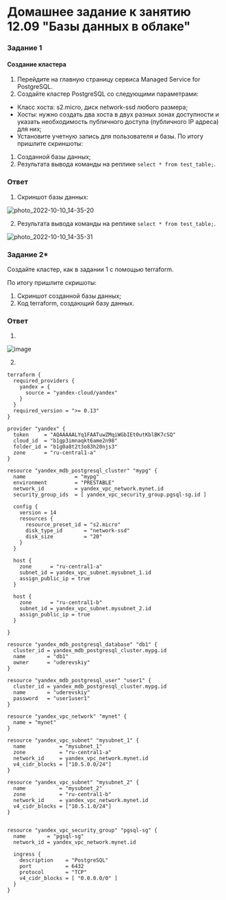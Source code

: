 # Домашнее задание к занятию 12.09 "Базы данных в облаке"
### Задание 1


#### Создание кластера
1. Перейдите на главную страницу сервиса Managed Service for PostgreSQL.
1. Создайте кластер PostgreSQL со следующими параметрами:
- Класс хоста: s2.micro, диск network-ssd любого размера;
- Хосты: нужно создать два хоста в двух  разных зонах доступности  и указать необходимость публичного доступа (публичного IP адреса) для них;
- Установите учетную запись для пользователя и базы.
По итогу пришлите скриншоты:

1) Созданной базы данных;
2) Результата вывода команды на реплике ```select * from test_table;```.

### Ответ 
1) Скриншот базы данных:  

![photo_2022-10-10_14-35-20](https://user-images.githubusercontent.com/105911902/194857822-3719559a-3f2a-401c-9686-5a584859dab5.jpg)

2) Результата вывода команды на реплике ```select * from test_table;```.  

![photo_2022-10-10_14-35-31](https://user-images.githubusercontent.com/105911902/194857727-9aecb557-25f7-4257-81ab-fb0eb9702fdb.jpg)

### Задание 2*

Создайте кластер, как в задании 1 с помощью terraform.


По итогу пришлите скришоты:

1) Скриншот созданной базы данных;
2) Код terraform, создающий базу данных.

### Ответ   

1)   
![image](https://user-images.githubusercontent.com/105911902/194858356-84eedca0-d860-4e7e-8b9d-92b3df900826.png)  

2)
```
terraform {
  required_providers {
    yandex = {
      source = "yandex-cloud/yandex"
    }
  }
  required_version = ">= 0.13"
}

provider "yandex" {
  token     = "AQAAAAALYq1FAATuwZMqiWGbIEt0utKblBK7cSQ"
  cloud_id  = "b1gp3imnaqkt6ame2n98"
  folder_id = "b1g0a8t2t3o83h20njs3"
  zone      = "ru-central1-a"
}

resource "yandex_mdb_postgresql_cluster" "mypg" {
  name                = "mypg"
  environment         = "PRESTABLE"
  network_id          = yandex_vpc_network.mynet.id
  security_group_ids  = [ yandex_vpc_security_group.pgsql-sg.id ]

  config {
    version = 14
    resources {
      resource_preset_id = "s2.micro"
      disk_type_id       = "network-ssd"
      disk_size          = "20"
    }
  }

  host {
    zone      = "ru-central1-a"
    subnet_id = yandex_vpc_subnet.mysubnet_1.id
    assign_public_ip = true
  }

  host {
    zone      = "ru-central1-b"
    subnet_id = yandex_vpc_subnet.mysubnet_2.id
    assign_public_ip = true
  }

}

resource "yandex_mdb_postgresql_database" "db1" {
  cluster_id = yandex_mdb_postgresql_cluster.mypg.id
  name       = "db1"
  owner      = "uderevskiy"
}

resource "yandex_mdb_postgresql_user" "user1" {
  cluster_id = yandex_mdb_postgresql_cluster.mypg.id
  name       = "uderevskiy"
  password   = "user1user1"
}

resource "yandex_vpc_network" "mynet" {
  name = "mynet"
}

resource "yandex_vpc_subnet" "mysubnet_1" {
  name           = "mysubnet_1"
  zone           = "ru-central1-a"
  network_id     = yandex_vpc_network.mynet.id
  v4_cidr_blocks = ["10.5.0.0/24"]
}

resource "yandex_vpc_subnet" "mysubnet_2" {
  name           = "mysubnet_2"
  zone           = "ru-central1-b"
  network_id     = yandex_vpc_network.mynet.id
  v4_cidr_blocks = ["10.5.1.0/24"]
}


resource "yandex_vpc_security_group" "pgsql-sg" {
  name       = "pgsql-sg"
  network_id = yandex_vpc_network.mynet.id

  ingress {
    description    = "PostgreSQL"
    port           = 6432
    protocol       = "TCP"
    v4_cidr_blocks = [ "0.0.0.0/0" ]
  }
}
```
